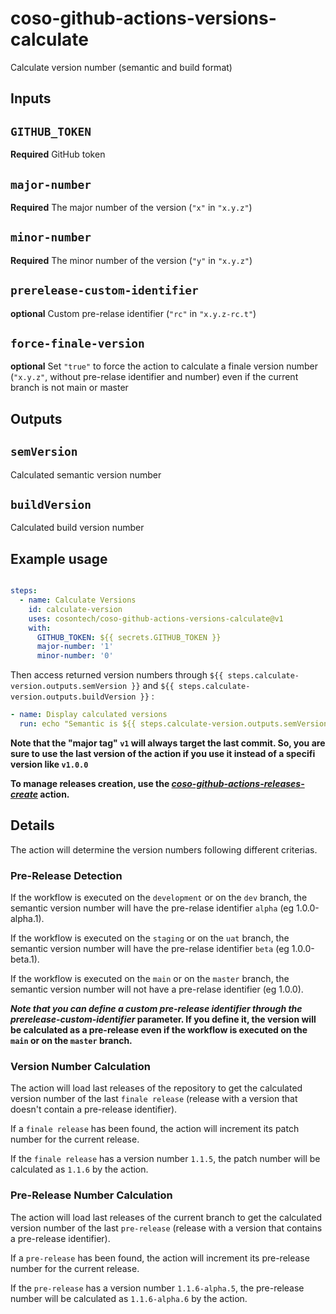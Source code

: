 # coso-github-actions-versions-calculate

Calculate version number (semantic and build format)

## Inputs

## `GITHUB_TOKEN`
**Required** GitHub token

## `major-number`
**Required** The major number of the version (`"x"` in `"x.y.z"`)

## `minor-number`
**Required** The minor number of the version (`"y"` in `"x.y.z"`)

## `prerelease-custom-identifier`
**optional** Custom pre-relase identifier (`"rc"` in `"x.y.z-rc.t"`)

## `force-finale-version`
**optional** Set `"true"` to force the action to calculate a finale version number (`"x.y.z"`, without pre-relase identifier and number) even if the current branch is not main or master

## Outputs

## `semVersion`
Calculated semantic version number

## `buildVersion`
Calculated build version number

## Example usage

```yaml

steps:  
  - name: Calculate Versions
    id: calculate-version
    uses: cosontech/coso-github-actions-versions-calculate@v1
    with:
      GITHUB_TOKEN: ${{ secrets.GITHUB_TOKEN }}
      major-number: '1'
      minor-number: '0'
```

Then access returned version numbers through `${{ steps.calculate-version.outputs.semVersion }}` and `${{ steps.calculate-version.outputs.buildVersion }}` :  

```yaml
- name: Display calculated versions
  run: echo "Semantic is ${{ steps.calculate-version.outputs.semVersion }} and Build is ${{ steps.calculate-version.outputs.buildVersion }}"
```

**Note that the "major tag" `v1` will always target the last commit. So, you are sure to use the last version of the action if you use it instead of a specifi version like `v1.0.0`**  

**To manage releases creation, use the *[coso-github-actions-releases-create](https://github.com/cosontech/coso-github-actions-versions-release)* action.**

## Details

The action will determine the version numbers following different criterias.  

### Pre-Release Detection

If the workflow is executed on the `development` or on the `dev` branch, the semantic version number will have the pre-relase identifier `alpha` (eg 1.0.0-alpha.1).  

If the workflow is executed on the `staging` or on the `uat` branch, the semantic version number will have the pre-relase identifier `beta` (eg 1.0.0-beta.1).  

If the workflow is executed on the `main` or on the `master` branch, the semantic version number will not have a pre-relase identifier (eg 1.0.0).  

***Note that you can define a custom pre-release identifier through the prerelease-custom-identifier* parameter. If you define it, the version will be calculated as a pre-release even if the workflow is executed on the `main` or on the `master` branch.**  

### Version Number Calculation

The action will load last releases of the repository to get the calculated version number of the last `finale release` (release with a version that doesn't contain a pre-release identifier).  

If a `finale release` has been found, the action will increment its patch number for the current release.  

If the `finale release` has a version number `1.1.5`, the patch number will be calculated as `1.1.6` by the action.  

### Pre-Release Number Calculation

The action will load last releases of the current branch to get the calculated version number of the last `pre-release` (release with a version that contains a pre-release identifier).  

If a `pre-release` has been found, the action will increment its pre-release number for the current release.  

If the `pre-release` has a version number `1.1.6-alpha.5`, the pre-release number will be calculated as `1.1.6-alpha.6` by the action.